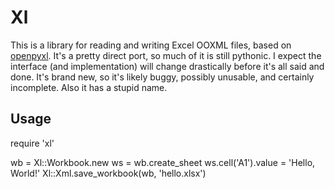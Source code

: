 Xl
==

This is a library for reading and writing Excel OOXML files, based on [openpyxl](http://bitbucket.org/ericgazoni/openpyxl/). It's a pretty direct port, so much of it is still pythonic. I expect the interface (and implementation) will change drastically before it's all said and done.
It's brand new, so it's likely buggy, possibly unusable, and certainly incomplete. Also it has a stupid name.

Usage
-----
  require 'xl'

  wb = Xl::Workbook.new
  ws = wb.create_sheet
  ws.cell('A1').value = 'Hello, World!'
  Xl::Xml.save_workbook(wb, 'hello.xlsx')

